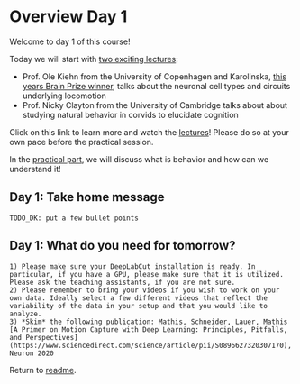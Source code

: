 # Overview Day 1

Welcome to day 1 of this course!

Today we will start with [two exciting lectures](Day1_Lectures.md):
- Prof. Ole Kiehn from the University of Copenhagen and Karolinska, [this years Brain Prize winner](https://lundbeckfonden.com/en/the-brain-prize), talks about the neuronal cell types and circuits underlying locomotion
- Prof. Nicky Clayton from the University of Cambridge talks about about studying natural behavior in corvids to elucidate cognition

Click on this link to learn more and watch the [lectures](Day1_Lectures.md)! Please do so at your own pace before the practical session.

In the [practical part](Day1_Practicals.md), we will discuss what is behavior and how can we understand it!

## Day 1: Take home message

```{Tip}
TODO_DK: put a few bullet points
```

## Day 1: What do you need for tomorrow?

```{important}
1) Please make sure your DeepLabCut installation is ready. In particular, if you have a GPU, please make sure that it is utilized. Please ask the teaching assistants, if you are not sure.
2) Please remember to bring your videos if you wish to work on your own data. Ideally select a few different videos that reflect the variability of the data in your setup and that you would like to analyze.
3) *Skim* the following publication: Mathis, Schneider, Lauer, Mathis [A Primer on Motion Capture with Deep Learning: Principles, Pitfalls, and Perspectives](https://www.sciencedirect.com/science/article/pii/S0896627320307170), Neuron 2020
```

Return to [readme](../README.md).
